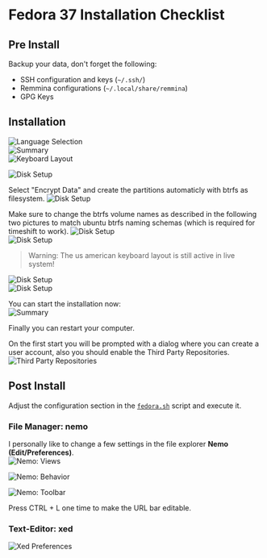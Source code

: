 # Fedora 37 Installation Checklist

## Pre Install
Backup your data, don't forget the following:
* SSH configuration and keys (`~/.ssh/`)
* Remmina configurations (`~/.local/share/remmina`)
* GPG Keys

## Installation
![Language Selection](./img/install_language.png)  
![Summary](./img/install_summary.png)  
![Keyboard Layout](./img/install_keyboard.png)  

![Disk Setup](./img/install_part1.png)  

Select "Encrypt Data" and create the partitions automaticly with btrfs as filesystem. 
![Disk Setup](./img/install_part2.png)  

Make sure to change the btrfs volume names as described in the following two pictures to match ubuntu btrfs naming schemas (which is required for timeshift to work).
![Disk Setup](./img/install_part3.png)  
![Disk Setup](./img/install_part4.png)  

> Warning: The us american keyboard layout is still active in live system!

![Disk Setup](./img/install_part5.png)  
![Disk Setup](./img/install_part6.png)  

You can start the installation now:  
![Summary](./img/install_summary_finished.png)  

Finally you can restart your computer.

On the first start you will be prompted with a dialog where you can create a user account, also you should enable the Third Party Repositories.
![Third Party Repositories](./img/firststart_enable_third-party.png)

## Post Install
Adjust the configuration section in the [`fedora.sh`](./fedora.sh) script and execute it.

### File Manager: nemo
I personally like to change a few settings in the file explorer **Nemo (Edit/Preferences)**.  
![Nemo: Views](./img/nemo_views.png)

![Nemo: Behavior](./img/nemo_behavior.png)

![Nemo: Toolbar](./img/nemo_toolbar.png)

Press CTRL + L one time to make the URL bar editable.

### Text-Editor: xed
![Xed Preferences](./img/xed_preferences.png)
